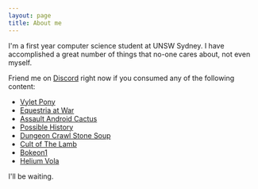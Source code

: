 ```yaml
---
layout: page
title: About me
---
```


I'm a first year computer science student at UNSW Sydney.
I have accomplished a great number of things that no-one cares about, not even myself.

Friend me on [Discord](https://discordapp.com/users/575237919380602880) right now if you consumed any of the following content:
* [Vylet Pony](https://www.vyletpony.com/)
* [Equestria at War](https://equestriaatwar.com/)
* [Assault Android Cactus](https://www.assaultandroidcactus.com/)
* [Possible History](https://www.youtube.com/@possiblehistory)
* [Dungeon Crawl Stone Soup](https://crawl.develz.org/)
* [Cult of The Lamb](https://www.cultofthelamb.com/)
* [Bokeon1](https://www.youtube.com/@Bokoen1)
* [Helium Vola](http://www.helium-vola.de/)

I'll be waiting.